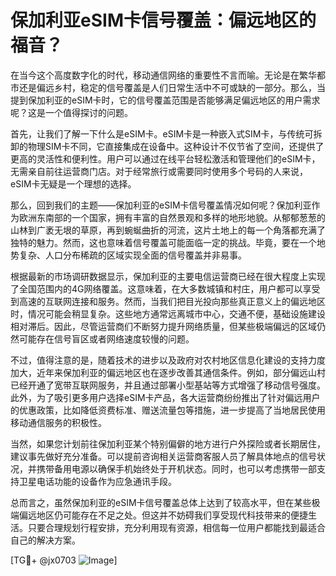 # 保加利亚eSIM卡信号覆盖：偏远地区的福音？

在当今这个高度数字化的时代，移动通信网络的重要性不言而喻。无论是在繁华都市还是偏远乡村，稳定的信号覆盖是人们日常生活中不可或缺的一部分。那么，当提到保加利亚的eSIM卡时，它的信号覆盖范围是否能够满足偏远地区的用户需求呢？这是一个值得探讨的问题。

首先，让我们了解一下什么是eSIM卡。eSIM卡是一种嵌入式SIM卡，与传统可拆卸的物理SIM卡不同，它直接集成在设备中。这种设计不仅节省了空间，还提供了更高的灵活性和便利性。用户可以通过在线平台轻松激活和管理他们的eSIM卡，无需亲自前往运营商门店。对于经常旅行或需要同时使用多个号码的人来说，eSIM卡无疑是一个理想的选择。

那么，回到我们的主题——保加利亚的eSIM卡信号覆盖情况如何呢？保加利亚作为欧洲东南部的一个国家，拥有丰富的自然景观和多样的地形地貌。从郁郁葱葱的山林到广袤无垠的草原，再到蜿蜒曲折的河流，这片土地上的每一个角落都充满了独特的魅力。然而，这也意味着信号覆盖可能面临一定的挑战。毕竟，要在一个地势复杂、人口分布稀疏的区域实现全面的信号覆盖并非易事。

根据最新的市场调研数据显示，保加利亚的主要电信运营商已经在很大程度上实现了全国范围内的4G网络覆盖。这意味着，在大多数城镇和村庄，用户都可以享受到高速的互联网连接和服务。然而，当我们把目光投向那些真正意义上的偏远地区时，情况可能会稍显复杂。这些地方通常远离城市中心，交通不便，基础设施建设相对滞后。因此，尽管运营商们不断努力提升网络质量，但某些极端偏远的区域仍然可能存在信号盲区或者网络速度较慢的问题。

不过，值得注意的是，随着技术的进步以及政府对农村地区信息化建设的支持力度加大，近年来保加利亚的偏远地区也在逐步改善其通信条件。例如，部分偏远山村已经开通了宽带互联网服务，并且通过部署小型基站等方式增强了移动信号强度。此外，为了吸引更多用户选择eSIM卡产品，各大运营商纷纷推出了针对偏远用户的优惠政策，比如降低资费标准、赠送流量包等措施，进一步提高了当地居民使用移动通信服务的积极性。

当然，如果您计划前往保加利亚某个特别偏僻的地方进行户外探险或者长期居住，建议事先做好充分准备。可以提前咨询相关运营商客服人员了解具体地点的信号状况，并携带备用电源以确保手机始终处于开机状态。同时，也可以考虑携带一部支持卫星电话功能的设备作为应急通讯手段。

总而言之，虽然保加利亚的eSIM卡信号覆盖总体上达到了较高水平，但在某些极端偏远地区仍可能存在不足之处。但这并不妨碍我们享受现代科技带来的便捷生活。只要合理规划行程安排，充分利用现有资源，相信每一位用户都能找到最适合自己的解决方案。

[TG💪+ @jx0703 ![Image](https://github.com/user-attachments/assets/dbca1d08-cadb-493c-b0ec-ad6f7a83f270)]